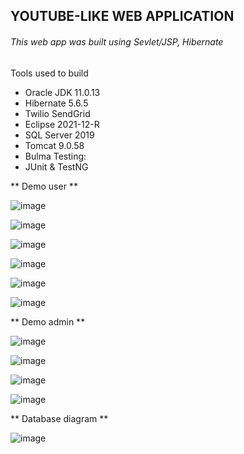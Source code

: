 ## YOUTUBE-LIKE WEB APPLICATION
###### This web app was built using Sevlet/JSP, Hibernate

Tools used to build
  - Oracle JDK 11.0.13
  - Hibernate 5.6.5
  - Twilio SendGrid
  - Eclipse 2021-12-R
  - SQL Server 2019
  - Tomcat 9.0.58
  - Bulma
Testing:
  - JUnit & TestNG

** Demo user **

![image](https://user-images.githubusercontent.com/52403567/159279597-256f7cf1-a89e-4892-ac52-1195b9aa1ea8.png)

![image](https://user-images.githubusercontent.com/52403567/159279647-2783919e-48ad-4c84-b519-666c773868c5.png)

![image](https://user-images.githubusercontent.com/52403567/159279673-3e58bcff-159f-4bd4-8842-16db1cd4d399.png)

![image](https://user-images.githubusercontent.com/52403567/159279707-4b726219-835a-4d5e-99e3-66c2793e6ec8.png)

![image](https://user-images.githubusercontent.com/52403567/159279782-866e96c1-74b6-4344-ad1e-3ea64df560bd.png)

![image](https://user-images.githubusercontent.com/52403567/159279853-968a9366-d892-4c54-bddf-0e29fc119442.png)

** Demo admin **

![image](https://user-images.githubusercontent.com/52403567/159280096-9c6ffdc8-ecc1-4e88-8c08-7e4a97bdf549.png)

![image](https://user-images.githubusercontent.com/52403567/159280151-e0899643-ade3-4143-a5b8-a608d6ea4be8.png)

![image](https://user-images.githubusercontent.com/52403567/159280212-b01ceb1b-5415-4fe3-9792-e7809fba41c8.png)

![image](https://user-images.githubusercontent.com/52403567/159280245-4a96c8ad-3b4d-4b26-8051-db08d0e44062.png)

** Database diagram **

![image](https://user-images.githubusercontent.com/52403567/159280588-ba09d06d-2a57-47d8-81d4-ba53bf096110.png)
